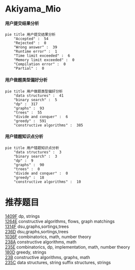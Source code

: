 # Akiyama_Mio

<!-- tabs:start -->



#### **用户提交结果分析**

```mermaid
pie title 用户提交结果分析
    "Accepted" :  54
    "Rejected" :  0
    "Wrong answer" :  39
    "Runtime error" :  1
    "Time limit exceeded" :  6
    "Memory limit exceeded" :  0
    "Compilation error" :  0
    "Partial" :  0
```

#### **用户做题类型偏好分析**

```mermaid
pie title 用户做题类型偏好分析
    "data structures" :  41
    "binary search" :  5
    "dp" :  317
    "graphs" :  93
    "trees" :  55
    "divide and conquer" :  6
    "greedy" :  591
    "constructive algorithms" :  385
```
#### **用户错题知识点分析**

```mermaid
pie title 用户错题知识点分析
    "data structures" :  3
    "binary search" :  3
    "dp" :  9
    "graphs" :  90
    "trees" :  0
    "divide and conquer" :  0
    "greedy" :  18
    "constructive algorithms" :  10
```



<!-- tabs:end -->
# 推荐题目
[1409F](https://codeforces.com/contest/1409/problem/F)		dp,
                        strings		  
[1264E](https://codeforces.com/contest/1264/problem/E)		constructive algorithms,
                        flows,
                        graph matchings		  
[1314F](https://codeforces.com/contest/1314/problem/F)		dsu,graphs,sortings,trees		  
[236D](https://codeforces.com/contest/236/problem/D)		dsu,graphs,sortings,trees		  
[1036F](https://codeforces.com/contest/1036/problem/F)		combinatorics,
                        math,
                        number theory		  
[238A](https://codeforces.com/contest/238/problem/A)		constructive algorithms,
                        math		  
[235E](https://codeforces.com/contest/235/problem/E)		combinatorics,
                        dp,
                        implementation,
                        math,
                        number theory		  
[180D](https://codeforces.com/contest/180/problem/D)		greedy,
                        strings		  
[23B](https://codeforces.com/contest/23/problem/B)		constructive algorithms,
                        graphs,
                        math		  
[235C](https://codeforces.com/contest/235/problem/C)		data structures,
                        string suffix structures,
                        strings		  
